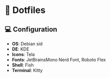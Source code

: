 # :file_folder: Dotfiles
## :computer: Configuration
- **OS**:       Debian sid
- **DE**:       KDE
- **Icons**:    Tela
- **Fonts**:    JetBrainsMono Nerd Font, Roboto Flex
- **Shell**:    Fish
- **Terminal**: Kitty


